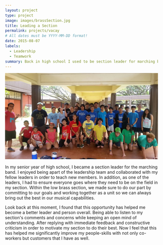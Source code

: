 ```yaml
---
layout: project
type: project
image: images/brassSection.jpg
title: Leading a Section
permalink: projects/vacay
# All dates must be YYYY-MM-DD format!
date: 2015-08-07
labels:
  - Leadership
  - Teamwork
summary: Back in high school I used to be section leader for marching band.
---
```


<img class="ui medium right floated rounded image" src="../images/brassSection.jpg">

In my senior year of high school, I became a section leader for the marching band. I enjoyed being apart of the leadership team and collaborated with my fellow leaders in order to teach new members. In addition, as one of the leaders, I had to ensure everyone goes where they need to be on the field in my section. Within the low brass section, we made sure to do our part by committing to our goals and working together as a unit so we can always bring out the best in our musical capabilities.

Look back at this moment, I found that this opportunity has helped me become a better leader and person overall. Being able to listen to my section's comments and concerns while keeping an open mind of understanding. After replying with immediate feedback and constructive criticism in order to motivate my section to do their best. Now I feel that this has helped me significantly improve my people-skills with not only co-workers but customers that I have as well.  
  
